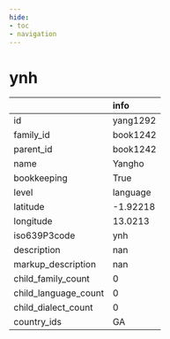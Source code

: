 ```yaml
---
hide:
- toc
- navigation
---
```

# ynh
|                      | info     |
|:---------------------|:---------|
| id                   | yang1292 |
| family_id            | book1242 |
| parent_id            | book1242 |
| name                 | Yangho   |
| bookkeeping          | True     |
| level                | language |
| latitude             | -1.92218 |
| longitude            | 13.0213  |
| iso639P3code         | ynh      |
| description          | nan      |
| markup_description   | nan      |
| child_family_count   | 0        |
| child_language_count | 0        |
| child_dialect_count  | 0        |
| country_ids          | GA       |